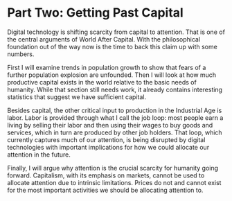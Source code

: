 # Part Two: Getting Past Capital

Digital technology is shifting scarcity from capital to attention. That is one of the central arguments of World After Capital. With the philosophical foundation out of the way now is the time to back this claim up with some numbers.

First I will examine trends in population growth to show that fears of a further population explosion are unfounded. Then I will look at how much productive capital exists in the world relative to the basic needs of humanity. While that section still needs work, it already contains interesting statistics that suggest we have sufficient capital.

Besides capital, the other critical input to production in the Industrial Age is labor. Labor is provided through what I call the job loop: most people earn a living by selling their labor and then using their wages to buy goods and services, which in turn are produced by other job holders. That loop, which currently captures much of our attention, is being disrupted by digital technologies with important implications for how we could allocate our attention in the future.

Finally, I will argue why attention is the crucial scarcity for humanity going forward. Capitalism, with its emphasis on markets, cannot be used to allocate attention due to intrinsic limitations. Prices do not and cannot exist for the most important activities we should be allocating attention to.
